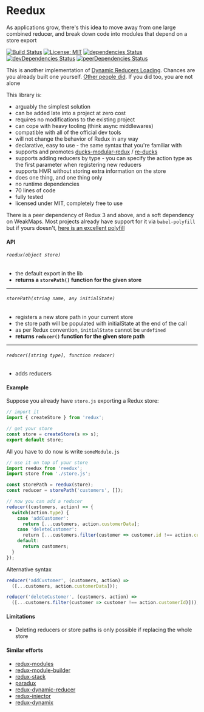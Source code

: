 # Reedux

As applications grow, there's this idea to move away from one large combined reducer, 
and break down code into modules that depend on a store export 

[![Build Status](https://travis-ci.org/Silviu-Marian/reedux.svg?branch=master)](https://travis-ci.org/Silviu-Marian/reedux)
[![License: MIT](https://img.shields.io/badge/License-MIT-yellow.svg)](https://opensource.org/licenses/MIT)
[![dependencies Status](https://david-dm.org/silviu-marian/reedux/status.svg)](https://david-dm.org/silviu-marian/reedux)
[![devDependencies Status](https://david-dm.org/silviu-marian/reedux/dev-status.svg)](https://david-dm.org/silviu-marian/reedux?type=dev)
[![peerDependencies Status](https://david-dm.org/silviu-marian/reedux/peer-status.svg)](https://david-dm.org/silviu-marian/reedux?type=peer)


This is another implementation of [Dynamic Reducers Loading](https://stackoverflow.com/questions/32968016/how-to-dynamically-load-reducers-for-code-splitting-in-a-redux-application). 
Chances are you already built one yourself. [Other people did](#similar-efforts).
If you did too, you are not alone

This library is:

- arguably the simplest solution
- can be added late into a project at zero cost
- requires no modifications to the existing project
- can cope with heavy tooling (think async middlewares)
- compatible with all of the official dev tools
- will not change the behavior of Redux in any way
- declarative, easy to use - the same syntax that you're familiar with
- supports and promotes [ducks-modular-redux](https://github.com/erikras/ducks-modular-redux) / [re-ducks](https://github.com/alexnm/re-ducks)
- supports adding reducers by type - you can specify the action type as the first parameter when registering new reducers
- supports HMR without storing extra information on the store
- does one thing, and one thing only
- no runtime dependencies
- 70 lines of code
- fully tested
- licensed under MIT, completely free to use

There is a peer dependency of Redux 3 and above, and a soft dependency on WeakMaps. 
Most projects already have support for it via `babel-polyfill` but if yours doesn't, [here is an excellent polyfill](https://www.npmjs.com/package/es6-weak-map)

#### API

###### `reedux(object store)` 
- the default export in the lib
- **returns a `storePath()` function for the given store**
----

###### `storePath(string name, any initialState)` 
- registers a new store path in your current store
- the store path will be populated with initialState at the end of the call
- as per Redux convention, `initialState` cannot be `undefined` 
- **returns `reducer()` function for the given store path**
----

###### `reducer([string type], function reducer)` 
- adds reducers 


#### Example
Suppose you already have `store.js` exporting a Redux store:
```js
// import it
import { createStore } from 'redux'; 

// get your store
const store = createStore(s => s);
export default store;
```

All you have to do now is write `someModule.js`
```js
// use it on top of your store
import reedux from 'reedux';
import store from './store.js';

const storePath = reedux(store);
const reducer = storePath('customers', []);

// now you can add a reducer
reducer((customers, action) => {
  switch(action.type) {
    case 'addCustomer':
      return [...customers, action.customerData];
    case 'deleteCustomer': 
      return [...customers.filter(customer => customer.id !== action.customerId)];
    default:
      return customers;
  }
});
```

Alternative syntax

```js
reducer('addCustomer', (customers, action) => 
  ([...customers, action.customerData]));

reducer('deleteCustomer', (customers, action) => 
  ([...customers.filter(customer => customer !== action.customerId)]));
```

#### Limitations
- Deleting reducers or store paths is only possible if replacing the whole store 


#### Similar efforts
- [redux-modules](https://github.com/procore/redux-modules)
- [redux-module-builder](https://github.com/fullstackreact/redux-modules)
- [redux-stack](https://github.com/jondot/redux-stack)
- [paradux](https://github.com/asteridux/paradux)
- [redux-dynamic-reducer](https://github.com/ioof-holdings/redux-dynamic-reducer)
- [redux-injector](https://www.npmjs.com/package/redux-injector)
- [redux-dynamix](https://www.npmjs.com/package/redux-dynamix)

